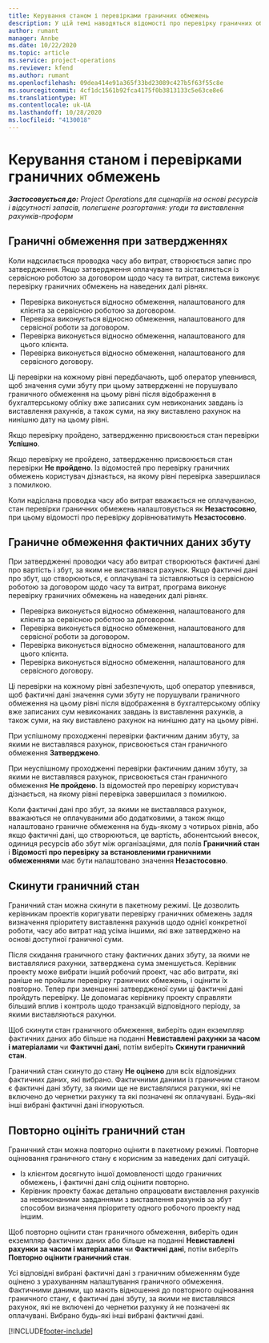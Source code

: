 ```yaml
---
title: Керування станом і перевірками граничних обмежень
description: У цій темі наводяться відомості про перевірку граничних обмежень, що виконується в Project Operations.
author: rumant
manager: Annbe
ms.date: 10/22/2020
ms.topic: article
ms.service: project-operations
ms.reviewer: kfend
ms.author: rumant
ms.openlocfilehash: 09dea414e91a365f33bd23089c427b5f63f55c8e
ms.sourcegitcommit: 4cf1dc1561b92fca4175f0b3813133c5e63ce8e6
ms.translationtype: HT
ms.contentlocale: uk-UA
ms.lasthandoff: 10/28/2020
ms.locfileid: "4130018"
---
```

# <a name="manage-not-to-exceed-status-and-validations"></a>Керування станом і перевірками граничних обмежень 

_**Застосовується до:** Project Operations для сценаріїв на основі ресурсів і відсутності запасів, полегшене розгортання: угоди та виставлення рахунків-проформ_

## <a name="not-to-exceed-on-approvals"></a>Граничні обмеження при затвердженнях

Коли надсилається проводка часу або витрат, створюється запис про затвердження. Якщо затвердження оплачуване та зіставляється із сервісною роботою за договором щодо часу та витрат, система виконує перевірку граничних обмежень на наведених далі рівнях.

  - Перевірка виконується відносно обмеження, налаштованого для клієнта за сервісною роботою за договором.
  - Перевірка виконується відносно обмеження, налаштованого для сервісної роботи за договором.
  - Перевірка виконується відносно обмеження, налаштованого для цього клієнта.
  - Перевірка виконується відносно обмеження, налаштованого для сервісного договору.

Ці перевірки на кожному рівні передбачають, щоб оператор упевнився, щоб значення суми збуту при цьому затвердженні не порушувало граничного обмеження на цьому рівні після відображення в бухгалтерському обліку вже записаних сум невиконаних завдань із виставлення рахунків, а також суми, на яку виставлено рахунок на нинішню дату на цьому рівні.

Якщо перевірку пройдено, затвердженню присвоюється стан перевірки **Успішно**.

Якщо перевірку не пройдено, затвердженню присвоюється стан перевірки **Не пройдено**. Із відомостей про перевірку граничних обмежень користувач дізнається, на якому рівні перевірка завершилася з помилкою.

Коли надіслана проводка часу або витрат вважається не оплачуваною, стан перевірки граничних обмежень налаштовується як **Незастосовно**, при цьому відомості про перевірку дорівнюватимуть **Незастосовно**.

## <a name="not-to-exceed-on-unbilled-sales-actuals"></a>Граничне обмеження фактичних даних збуту

При затвердженні проводки часу або витрат створюються фактичні дані про вартість і збут, за яким не виставлявся рахунок. Якщо фактичні дані про збут, що створюються, є оплачувані та зіставляються із сервісною роботою за договором щодо часу та витрат, програма виконує перевірку граничних обмежень на наведених далі рівнях.

  - Перевірка виконується відносно обмеження, налаштованого для клієнта за сервісною роботою за договором.
  - Перевірка виконується відносно обмеження, налаштованого для сервісної роботи за договором.
  - Перевірка виконується відносно обмеження, налаштованого для цього клієнта.
  - Перевірка виконується відносно обмеження, налаштованого для сервісного договору.

Ці перевірки на кожному рівні забезпечують, щоб оператор упевнився, щоб фактичні дані значення суми збуту не порушували граничного обмеження на цьому рівні після відображення в бухгалтерському обліку вже записаних сум невиконаних завдань із виставлення рахунків, а також суми, на яку виставлено рахунок на нинішню дату на цьому рівні.

При успішному проходженні перевірки фактичним даним збуту, за якими не виставлявся рахунок, присвоюється стан граничного обмеження **Затверджено**.

При неуспішному проходженні перевірки фактичним даним збуту, за якими не виставлявся рахунок, присвоюється стан граничного обмеження **Не пройдено**. Із відомостей про перевірку користувач дізнається, на якому рівні перевірка завершилася з помилкою.

Коли фактичні дані про збут, за якими не виставлявся рахунок, вважаються не оплачуваними або додатковими, а також якщо налаштовано граничне обмеження на будь-якому з чотирьох рівнів, або якщо фактичні дані, що створюються, це вартість, абонентський внесок, одиниця ресурсів або збут між організаціями, для полів **Граничний стан** і **Відомості про перевірку за встановленими граничними обмеженнями** має бути налаштовано значення **Незастосовно**.

## <a name="reset-the-not-to-exceed-status"></a>Скинути граничний стан

Граничний стан можна скинути в пакетному режимі. Це дозволить керівникам проектів коригувати перевірку граничних обмежень задля визначення пріоритету виставлення рахунків щодо однієї конкретної роботи, часу або витрат над усіма іншими, які вже затверджено на основі доступної граничної суми.

Після скидання граничного стану фактичних даних збуту, за якими не виставлялися рахунки, затверджена сума зменшується. Керівник проекту може вибрати інший робочий проект, час або витрати, які раніше не пройшли перевірку граничних обмежень, і оцінити їх повторно. Тепер при зменшенні затвердженої суми ці фактичні дані пройдуть перевірку. Це допомагає керівнику проекту справляти більший вплив і контроль щодо транзакцій відповідного періоду, за якими виставляються рахунки.

Щоб скинути стан граничного обмеження, виберіть один екземпляр фактичних даних або більше на поданні **Невиставлені рахунки за часом і матеріалами** чи **Фактичні дані**, потім виберіть **Скинути граничний стан**.

Граничний стан скинуто до стану **Не оцінено** для всіх відповідних фактичних даних, які вибрано. Фактичними даними із граничним станом є фактичні дані збуту, за якими ще не виставлялися рахунки, які не включено до чернетки рахунку та які позначені як оплачувані. Будь-які інші вибрані фактичні дані ігноруються.

## <a name="reevaluate-not-to-exceed-status"></a>Повторно оцініть граничний стан

Граничний стан можна повторно оцінити в пакетному режимі. Повторне оцінювання граничного стану є корисним за наведених далі ситуацій.

  - Із клієнтом досягнуто іншої домовленості щодо граничних обмежень, і фактичні дані слід оцінити повторно.
  - Керівник проекту бажає детально опрацювати виставлення рахунків за невиконаними завданнями з виставлення рахунків за збут способом визначення пріоритету одного робочого проекту над іншим.

Щоб повторно оцінити стан граничного обмеження, виберіть один екземпляр фактичних даних або більше на поданні **Невиставлені рахунки за часом і матеріалами** чи **Фактичні дані**, потім виберіть **Повторно оцінити граничний стан**.

Усі відповідні вибрані фактичні дані з граничним обмеженням буде оцінено з урахуванням налаштування граничного обмеження. Фактичними даними, що мають відношення до повторного оцінювання граничного стану, є фактичні дані збуту, за якими не виставлявся рахунок, які не включені до чернетки рахунку й не позначені як оплачувані. Вибрано будь-які інші вибрані фактичні дані.


[!INCLUDE[footer-include](../../includes/footer-banner.md)]